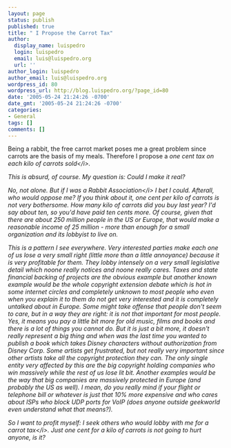 ```yaml
---
layout: page
status: publish
published: true
title: " I Propose the Carrot Tax"
author:
  display_name: luispedro
  login: luispedro
  email: luis@luispedro.org
  url: ''
author_login: luispedro
author_email: luis@luispedro.org
wordpress_id: 80
wordpress_url: http://blog.luispedro.org/?page_id=80
date: '2005-05-24 21:24:26 -0700'
date_gmt: '2005-05-24 21:24:26 -0700'
categories:
- General
tags: []
comments: []
---
```

<p>Being a rabbit, the free carrot market poses me a great problem since carrots are the basis of my meals. Therefore I propose a <i>one cent tax on each kilo of carrots sold<&#47;i>.</p>
<p>This is absurd, of course. My question is: Could I make it real? </p>
<p>No, not alone. But if I was a <i>Rabbit Association<&#47;i> I bet I could. Afterall, who would oppose me? If you think about it, one cent per kilo of carrots is not very bothersome. How many kilo of carrots did you buy last year? I'd say about ten, so you'd have paid ten cents more. Of course, given that there are about 250 million people in the US or Europe, that would make a reasonable income of 25 million - more than enough for a small organization and its lobbyist to live on.</p>
<p>This is a pattern I see everywhere. Very interested parties make each one of us lose a very small right (little more than a little annoyance) because it is very profitable for them. They lobby intensely on a very small legislative detail which noone really notices and noone really cares. Taxes and state financial backing of projects are the obvious example but another known example would be the whole copyright extension debate which is hot in some internet circles and completely unknown to most people who even when you explain it to them do not get very interested and it is completely untalked about in Europe. Some might take offense that people don't seem to care, but in a way they are right: it is not that important for most people. Yes, it means you pay a little bit more for old music, films and books and there is a lot of things you cannot do. But it is just a bit more, it doesn't really represent a big thing and when was the last time you wanted to publish a book which takes Disney characters without authorization from Disney Corp. Some artists get frustrated, but not really very important since other artists take all the copyright protection they can. The only single entity very affected by this are the big copyright holding companies who win massively while the rest of us lose lit bit. Another examples would be the way that big companies are massively protected in Europe (and probably the US as well). I mean, do you really mind if your flight or telephone bill or whatever is just that 10% more expensive and who cares about ISPs who block UDP ports for VoIP (does anyone outside geekworld even understand what that means?).</p>
<p>So I want to profit myself: I seek others who would lobby with me for a <i>carrot tax<&#47;i>. Just one cent for a kilo of carrots is not going to hurt anyone, is it?</p>
